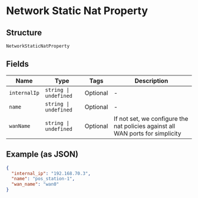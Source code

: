 
# Network Static Nat Property

## Structure

`NetworkStaticNatProperty`

## Fields

| Name | Type | Tags | Description |
|  --- | --- | --- | --- |
| `internalIp` | `string \| undefined` | Optional | - |
| `name` | `string \| undefined` | Optional | - |
| `wanName` | `string \| undefined` | Optional | If not set, we configure the nat policies against all WAN ports for simplicity |

## Example (as JSON)

```json
{
  "internal_ip": "192.168.70.3",
  "name": "pos_station-1",
  "wan_name": "wan0"
}
```


